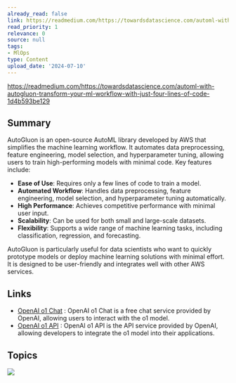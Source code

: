 ```yaml
---
already_read: false
link: https://readmedium.com/https://towardsdatascience.com/automl-with-autogluon-transform-your-ml-workflow-with-just-four-lines-of-code-1d4b593be129
read_priority: 1
relevance: 0
source: null
tags:
- MlOps
type: Content
upload_date: '2024-07-10'
---
```


https://readmedium.com/https://towardsdatascience.com/automl-with-autogluon-transform-your-ml-workflow-with-just-four-lines-of-code-1d4b593be129
## Summary

AutoGluon is an open-source AutoML library developed by AWS that simplifies the machine learning workflow. It automates data preprocessing, feature engineering, model selection, and hyperparameter tuning, allowing users to train high-performing models with minimal code. Key features include:

- **Ease of Use**: Requires only a few lines of code to train a model.
- **Automated Workflow**: Handles data preprocessing, feature engineering, model selection, and hyperparameter tuning automatically.
- **High Performance**: Achieves competitive performance with minimal user input.
- **Scalability**: Can be used for both small and large-scale datasets.
- **Flexibility**: Supports a wide range of machine learning tasks, including classification, regression, and forecasting.

AutoGluon is particularly useful for data scientists who want to quickly prototype models or deploy machine learning solutions with minimal effort. It is designed to be user-friendly and integrates well with other AWS services.
## Links

- [OpenAI o1 Chat](https://openai01.net/) : OpenAI o1 Chat is a free chat service provided by OpenAI, allowing users to interact with the o1 model.
- [OpenAI o1 API](https://openaio1api.com/) : OpenAI o1 API is the API service provided by OpenAI, allowing developers to integrate the o1 model into their applications.

## Topics

![](topics/Concept/AutoML)